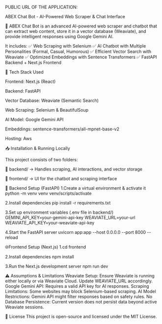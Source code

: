 PUBLIC URL OF THE APPLICATION:


ABEX Chat Bot - AI-Powered Web Scraper & Chat Interface


🚀 ABEX Chat Bot is an advanced AI-powered web scraper and chatbot that can extract web content, store it in a vector database (Weaviate), and provide intelligent responses using Google Gemini AI.



It includes:
✅ Web Scraping with Selenium
✅ AI Chatbot with Multiple Personalities (Formal, Casual, Humorous)
✅ Efficient Vector Search with Weaviate
✅ Optimized Embeddings with Sentence Transformers
✅ FastAPI Backend + Next.js Frontend




📌 Tech Stack Used

Frontend: Next.js (React)

Backend: FastAPI

Vector Database: Weaviate (Semantic Search)

Web Scraping: Selenium & BeautifulSoup

AI Model: Google Gemini API

Embeddings: sentence-transformers/all-mpnet-base-v2

Hosting: Aws



📥 Installation & Running Locally

This project consists of two folders:

📂 backend/ → Handles scraping, AI interactions, and vector storage

📂 frontend/ → UI for the chatbot and scraping interface



🚀 Backend Setup (FastAPI)
1.Create a virtual environment & activate it
python -m venv venv
venv/scripts/activate

2.Install dependencies
pip install -r requirements.txt

3.Set up environment variables (.env file in backend/)
GEMINI_API_KEY=your-gemini-api-key
WEAVIATE_URL=your-url
WEAVIATE_API_KEY=your-weaviate-api-key

4.Start the FastAPI server
uvicorn app:app --host 0.0.0.0 --port 8000 --reload


🌐Frontend Setup (Next.js)
1.cd frontend

2.Install dependencies
npm install

3.Run the Next.js development server
npm run dev


⚠️ Assumptions & Limitations
Weaviate Setup: Ensure Weaviate is running either locally or via Weaviate Cloud. Update WEAVIATE_URL accordingly.
Google Gemini API: Requires a valid API key for AI responses.
Scraping Limitations: Some websites may block Selenium-based scraping.
AI Model Restrictions: Gemini API might filter responses based on safety rules.
No Database Persistence: Current version does not persist data beyond active Weaviate sessions.


📄 License
This project is open-source and licensed under the MIT License.




